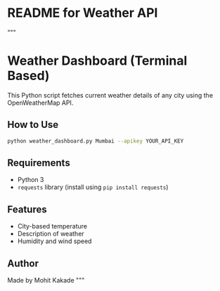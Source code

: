 # README for Weather API
"""
# Weather Dashboard (Terminal Based)

This Python script fetches current weather details of any city using the OpenWeatherMap API.

## How to Use
```bash
python weather_dashboard.py Mumbai --apikey YOUR_API_KEY
```

## Requirements
- Python 3
- `requests` library (install using `pip install requests`)

## Features
- City-based temperature
- Description of weather
- Humidity and wind speed

## Author
Made by Mohit Kakade
"""

